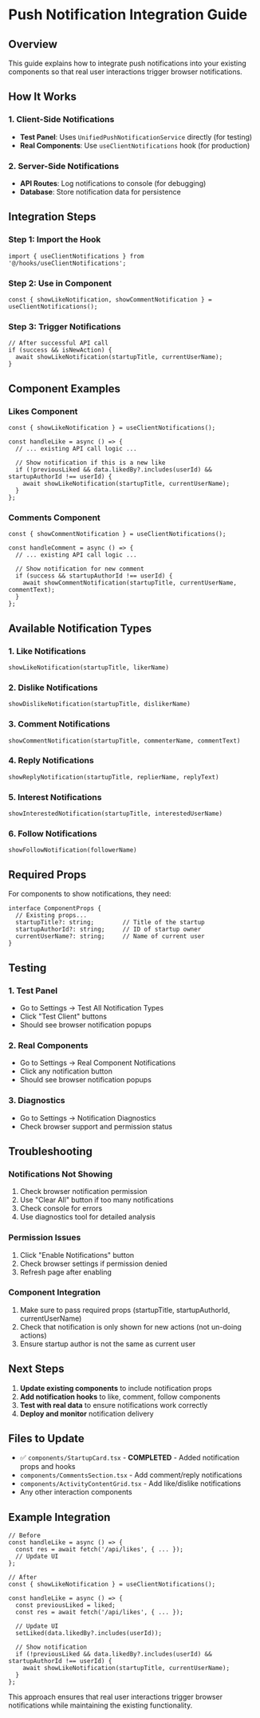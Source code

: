 # Push Notification Integration Guide

## Overview
This guide explains how to integrate push notifications into your existing components so that real user interactions trigger browser notifications.

## How It Works

### 1. Client-Side Notifications
- **Test Panel**: Uses `UnifiedPushNotificationService` directly (for testing)
- **Real Components**: Use `useClientNotifications` hook (for production)

### 2. Server-Side Notifications
- **API Routes**: Log notifications to console (for debugging)
- **Database**: Store notification data for persistence

## Integration Steps

### Step 1: Import the Hook
```tsx
import { useClientNotifications } from '@/hooks/useClientNotifications';
```

### Step 2: Use in Component
```tsx
const { showLikeNotification, showCommentNotification } = useClientNotifications();
```

### Step 3: Trigger Notifications
```tsx
// After successful API call
if (success && isNewAction) {
  await showLikeNotification(startupTitle, currentUserName);
}
```

## Component Examples

### Likes Component
```tsx
const { showLikeNotification } = useClientNotifications();

const handleLike = async () => {
  // ... existing API call logic ...
  
  // Show notification if this is a new like
  if (!previousLiked && data.likedBy?.includes(userId) && startupAuthorId !== userId) {
    await showLikeNotification(startupTitle, currentUserName);
  }
};
```

### Comments Component
```tsx
const { showCommentNotification } = useClientNotifications();

const handleComment = async () => {
  // ... existing API call logic ...
  
  // Show notification for new comment
  if (success && startupAuthorId !== userId) {
    await showCommentNotification(startupTitle, currentUserName, commentText);
  }
};
```

## Available Notification Types

### 1. Like Notifications
```tsx
showLikeNotification(startupTitle, likerName)
```

### 2. Dislike Notifications
```tsx
showDislikeNotification(startupTitle, dislikerName)
```

### 3. Comment Notifications
```tsx
showCommentNotification(startupTitle, commenterName, commentText)
```

### 4. Reply Notifications
```tsx
showReplyNotification(startupTitle, replierName, replyText)
```

### 5. Interest Notifications
```tsx
showInterestedNotification(startupTitle, interestedUserName)
```

### 6. Follow Notifications
```tsx
showFollowNotification(followerName)
```

## Required Props

For components to show notifications, they need:

```tsx
interface ComponentProps {
  // Existing props...
  startupTitle?: string;        // Title of the startup
  startupAuthorId?: string;     // ID of startup owner
  currentUserName?: string;     // Name of current user
}
```

## Testing

### 1. Test Panel
- Go to Settings → Test All Notification Types
- Click "Test Client" buttons
- Should see browser notification popups

### 2. Real Components
- Go to Settings → Real Component Notifications
- Click any notification button
- Should see browser notification popups

### 3. Diagnostics
- Go to Settings → Notification Diagnostics
- Check browser support and permission status

## Troubleshooting

### Notifications Not Showing
1. Check browser notification permission
2. Use "Clear All" button if too many notifications
3. Check console for errors
4. Use diagnostics tool for detailed analysis

### Permission Issues
1. Click "Enable Notifications" button
2. Check browser settings if permission denied
3. Refresh page after enabling

### Component Integration
1. Make sure to pass required props (startupTitle, startupAuthorId, currentUserName)
2. Check that notification is only shown for new actions (not un-doing actions)
3. Ensure startup author is not the same as current user

## Next Steps

1. **Update existing components** to include notification props
2. **Add notification hooks** to like, comment, follow components
3. **Test with real data** to ensure notifications work correctly
4. **Deploy and monitor** notification delivery

## Files to Update

- ✅ `components/StartupCard.tsx` - **COMPLETED** - Added notification props and hooks
- `components/CommentsSection.tsx` - Add comment/reply notifications
- `components/ActivityContentGrid.tsx` - Add like/dislike notifications
- Any other interaction components

## Example Integration

```tsx
// Before
const handleLike = async () => {
  const res = await fetch('/api/likes', { ... });
  // Update UI
};

// After
const { showLikeNotification } = useClientNotifications();

const handleLike = async () => {
  const previousLiked = liked;
  const res = await fetch('/api/likes', { ... });
  
  // Update UI
  setLiked(data.likedBy?.includes(userId));
  
  // Show notification
  if (!previousLiked && data.likedBy?.includes(userId) && startupAuthorId !== userId) {
    await showLikeNotification(startupTitle, currentUserName);
  }
};
```

This approach ensures that real user interactions trigger browser notifications while maintaining the existing functionality.
